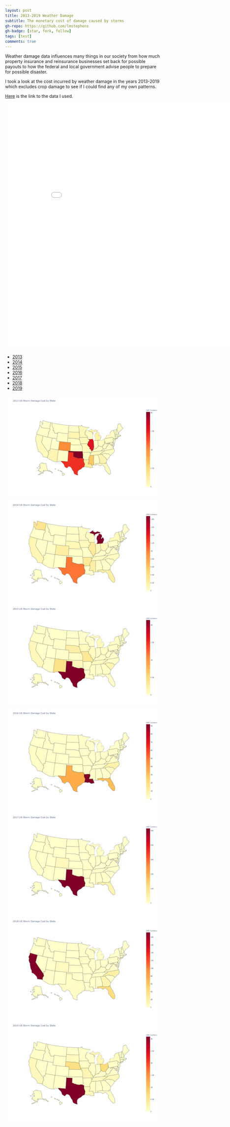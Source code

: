 ```yaml
---
layout: post
title: 2013-2019 Weather Damage
subtitle: The monetary cost of damage caused by storms
gh-repo: https://github.com/lmstephens
gh-badge: [star, fork, follow]
tags: [test]
comments: true
---
```


<p>Weather damage data influences many things in our society from how much property insurance and reinsurance businesses set back for possible payouts to how the federal and local government advise people to prepare for possible disaster.</p>

<p>I took a look at the cost incurred by weather damage in the years 2013-2019 which excludes crop damage to see if I could find any of my own patterns. </p>

<a href="https://www1.ncdc.noaa.gov/pub/data/swdi/stormevents/csvfiles/">Here</a> is the link to the data I used.

<div class="video-container">
<iframe width="900" height="800" frameborder="0" scrolling="no" src="//plot.ly/~Lmstephens/19.embed"></iframe>
</div>

<ul class="nav nav-tabs">
  <li><a href="#2013" data-toggle="tab">2013</a></li>
  <li><a href="#2014" data-toggle="tab">2014</a></li>
  <li><a href="#2015" data-toggle="tab">2015</a></li>
  <li><a href="#2016" data-toggle="tab">2016</a></li>
  <li><a href="#2017" data-toggle="tab">2017</a></li>
  <li><a href="#2018" data-toggle="tab">2018</a></li>
  <li><a href="#2019" data-toggle="tab">2019</a></li>
</ul>

<div class="tab-content" id="myTabContent">
	<div id="2013" class="tab-pane fade active in">
		<img src="../img/2013map-final.png">
	</div>
	<div id="2014" class="tab-pane fade">
		<img src="../img/2014map-final.png">
	</div>
	<div id="2015" class="tab-pane fade">
		<img src="../img/2015map-final.png">
	</div>
	<div id="2016" class="tab-pane fade">
		<img src="../img/2016map-final.png">
	</div>
	<div id="2017" class="tab-pane fade">
		<img src="../img/2017map-final.png">
	</div>
	<div id="2018" class="tab-pane fade">
		<img src="../img/2018map-final.png">
	</div>
	<div id="2019" class="tab-pane fade">
		<img src="../img/2019map-final.png">
	</div>
</div>
